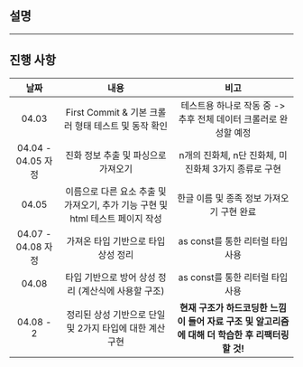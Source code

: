 ## 설명

---
## 진행 사항
|날짜|내용|비고|
|:---:|:---:|:---:|
|04.03|First Commit & 기본 크롤러 형태 테스트 및 동작 확인|테스트용 하나로 작동 중 -> 추후 전체 데이터 크롤러로 완성할 예정|
|04.04 - 04.05 자정|진화 정보 추출 및 파싱으로 가져오기|n개의 진화체, n단 진화체, 미진화체 3가지 종류로 구현|
|04.05|이름으로 다른 요소 추출 및 가져오기, 추가 기능 구현 및 html 테스트 페이지 작성|한글 이름 및 종족 정보 가져오기 구현 완료|
|04.07 - 04.08 자정|가져온 타입 기반으로 타입 상성 정리|as const를 통한 리터럴 타입 사용|
|04.08|타입 기반으로 방어 상성 정리 (계산식에 사용할 구조)|as const를 통한 리터럴 타입 사용|
|04.08 - 2|정리된 상성 기반으로 단일 및 2가지 타입에 대한 계산 구현|**현재 구조가 하드코딩한 느낌이 들어 자료 구조 및 알고리즘에 대해 더 학습한 후 리팩터링 할 것!**|
